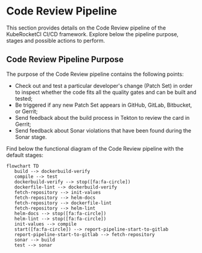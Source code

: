 # Code Review Pipeline

<head>
  <link rel="canonical" href="https://docs.kuberocketci.io/docs/user-guide/code-review-pipeline" />
</head>

This section provides details on the Code Review pipeline of the KubeRocketCI CI/CD framework. Explore below the pipeline purpose, stages and possible actions to perform.

## Code Review Pipeline Purpose

The purpose of the Code Review pipeline contains the following points:

* Check out and test a particular developer's change (Patch Set) in order to inspect whether the code fits all the quality gates and can be built and tested;
* Be triggered if any new Patch Set appears in GitHub, GitLab, Bitbucket, or Gerrit;
* Send feedback about the build process in Tekton to review the card in Gerrit;
* Send feedback about Sonar violations that have been found during the Sonar stage.

Find below the functional diagram of the Code Review pipeline with the default stages:

```mermaid
flowchart TD
   build --> dockerbuild-verify
   compile --> test
   dockerbuild-verify --> stop([fa:fa-circle])
   dockerfile-lint --> dockerbuild-verify
   fetch-repository --> init-values
   fetch-repository --> helm-docs
   fetch-repository --> dockerfile-lint
   fetch-repository --> helm-lint
   helm-docs --> stop([fa:fa-circle])
   helm-lint --> stop([fa:fa-circle])
   init-values --> compile
   start([fa:fa-circle]) --> report-pipeline-start-to-gitlab
   report-pipeline-start-to-gitlab --> fetch-repository
   sonar --> build
   test --> sonar
```
